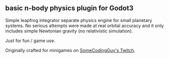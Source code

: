 ## basic n-body physics plugin for Godot3

Simple leapfrog integrator separate physics engine for small planetary systems.  No serious attempts were made at real orbital accuracy and it only includes simple Newtonian gravity (no relativistic simulation).

Just for fun / game use.

Originally crafted for minigames on [SomeCodingGuy's Twitch](https://twitch.tv/SomeCodingGuy).
